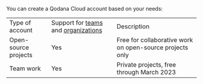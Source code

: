 [//]: # (title: Types of account)

You can create a Qodana Cloud account based on your needs:

<table>
    <tr><td>Type of account</td>
        <td>Support for <a href="cloud-teams.xml">teams</a> and <a href="cloud-organizations.xml">organizations</a></td>
        <td>Description</td>
    </tr>
    <tr><td>Open-source projects</td><td>Yes</td><td>Free for collaborative work on open-source projects only</td></tr>
    <tr><td>Team work</td><td>Yes</td><td>Private projects, free through March 2023</td></tr>
</table>

